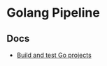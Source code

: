 # Golang Pipeline

## Docs

- [Build and test Go projects](https://learn.microsoft.com/en-us/azure/devops/pipelines/ecosystems/go?view=azure-devops&tabs=go-current)
